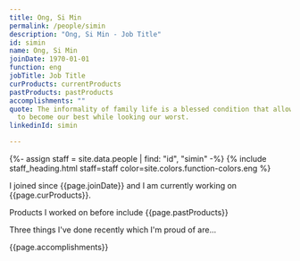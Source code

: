 ```yaml
---
title: Ong, Si Min
permalink: /people/simin
description: "Ong, Si Min - Job Title"
id: simin
name: Ong, Si Min
joinDate: 1970-01-01
function: eng
jobTitle: Job Title
curProducts: currentProducts
pastProducts: pastProducts
accomplishments: ""
quote: The informality of family life is a blessed condition that allows us all
  to become our best while looking our worst.
linkedinId: simin

---
```


{%- assign staff = site.data.people | find: "id", "simin" -%}
{% include staff_heading.html staff=staff color=site.colors.function-colors.eng %}

<p>I joined since {{page.joinDate}} and I am currently working on {{page.curProducts}}.</p>

<p>Products I worked on before include {{page.pastProducts}}</p>

<p>Three things I've done recently which I'm proud of are...</p>
{{page.accomplishments}}
